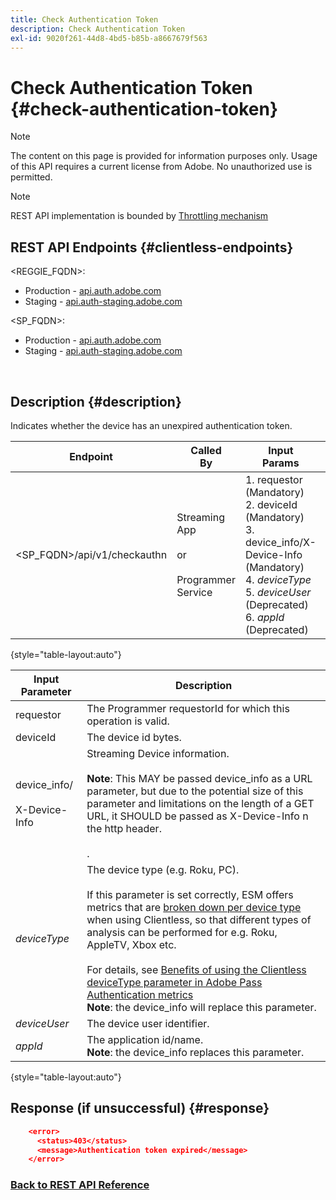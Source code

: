 ```yaml
---
title: Check Authentication Token
description: Check Authentication Token
exl-id: 9020f261-44d8-4bd5-b85b-a8667679f563
---
```

# Check Authentication Token {#check-authentication-token}

>[!NOTE]
>
>The content on this page is provided for information purposes only. Usage of this API requires a current license from Adobe. No unauthorized use is permitted.

>[!NOTE]
>
> REST API implementation is bounded by [Throttling mechanism](/help/authentication/throttling-mechanism.md)

## REST API Endpoints {#clientless-endpoints}

<REGGIE_FQDN>:

* Production - [api.auth.adobe.com](http://api.auth.adobe.com/)
* Staging - [api.auth-staging.adobe.com](http://api.auth-staging.adobe.com/)

<SP_FQDN>:

* Production - [api.auth.adobe.com](http://api.auth.adobe.com/)
* Staging - [api.auth-staging.adobe.com](http://api.auth-staging.adobe.com/)

</br>

## Description {#description}

Indicates whether the device has an unexpired authentication token.

| Endpoint | Called  </br>By | Input   </br>Params | HTTP  </br>Method | Response | HTTP  </br>Response |
| --- | --- | --- | --- | --- | --- |
| <SP_FQDN>/api/v1/checkauthn | Streaming App</br></br>or</br></br>Programmer Service | 1.  requestor (Mandatory)</br>2.  deviceId (Mandatory)</br>3.  device_info/X-Device-Info (Mandatory)</br>4.  _deviceType_ </br>5.  _deviceUser_ (Deprecated)</br>6.  _appId_ (Deprecated) | GET | XML or JSON containing error details if unsuccessful. | 200 - Success   </br>403 - No Success |

{style="table-layout:auto"}


| Input Parameter | Description |
| --- | --- |
| requestor | The Programmer requestorId for which this operation is valid. |
| deviceId | The device id bytes. |
| device_info/</br></br>X-Device-Info | Streaming Device information.</br></br>**Note**: This MAY be passed device_info as a URL parameter, but due to the potential size of this parameter and limitations on the length of a GET URL, it SHOULD be passed as X-Device-Info n the http header. </br></br><!--See the full details in [Passing Device and Connection Information](/help/authentication/passing-client-information-device-connection-and-application.md)(/help/authentication/passing-client-information-device-connection-and-application.md)-->. |
| _deviceType_ | The device type (e.g. Roku, PC).</br></br>If this parameter is set correctly, ESM offers metrics that are [broken down per device type](/help/authentication/entitlement-service-monitoring-overview.md#clientless_device_type) when using Clientless, so that different types of analysis can be performed for e.g. Roku, AppleTV, Xbox etc.</br></br>For details, see [Benefits of using the Clientless deviceType parameter in Adobe Pass Authentication metrics](/help/authentication/benefits-of-using-the-clientless-devicetype-parameter-in-pass-metrics.md)</br>**Note**: the device_info will replace this parameter. |
| _deviceUser_ | The device user identifier. |
| _appId_ | The application id/name.</br>**Note**: the device_info replaces this parameter. |

{style="table-layout:auto"}


## Response (if unsuccessful) {#response}

```JSON
    <error>
      <status>403</status>
      <message>Authentication token expired</message>
    </error>
```

### [Back to REST API Reference](/help/authentication/rest-api-reference.md)
